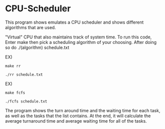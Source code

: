 # CPU-Scheduler
This program shows emulates a CPU scheduler and shows different algorithms that are used.

"Virtual" CPU that also maintains track of system time.
To run this code, Enter make then pick a scheduling algorithm of your 
choosing. After doing so do ./(algorithm) schedule.txt

EX) 

    make rr
    
    ./rr schedule.txt
EX) 

    make fcfs
    
    ./fcfs schedule.txt

The program shows the turn around time and the waiting time for each task, as well as the tasks that the list contains. At the end, it will 
calculate the average turnaround time and average waiting time for all
of the tasks.

